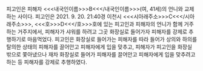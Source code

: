 피고인은 피해자 <<<내국인이름>>>B<<</내국인이름>>>(여, 41세)의 언니와 교제하는 사이다.
피고인은 2021. 9. 20. 21:40경 이천시 <<<시아래주소>>>C<<</시아래주소>>>, <<<호>>>D<<</호>>>호에 있는 피고인과 피해자의 언니가 함께 거주하는 거주지에서, 피해자가 샤워를 하려고 그곳 화장실로 들어가자 피해자를 강제로 추행하기로 마음먹었다.
피고인은 화장실로 들어가는 피해자를 따라 들어가 상의와 하의를 탈의한 상태의 피해자를 끌어안고 피해자에게 입을 맞추고, 피해자가 피고인을 화장실 밖으로 쫓아냈으나 재차 화장실로 들어가 피해자를 끌어안고 피해자에게 입을 맞추려고 하는 등 피해자를 강제로 추행하였다.